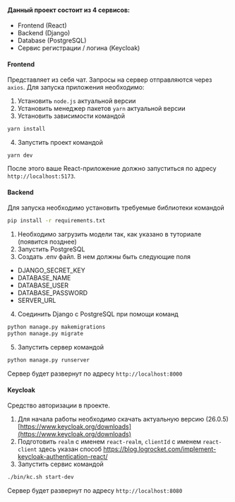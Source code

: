 #### Данный проект состоит из 4 сервисов:
- Frontend (React) 
- Backend (Django)
- Database (PostgreSQL)
- Сервис регистрации / логина (Keycloak)

#### Frontend
Представляет из себя чат. Запросы на сервер отправляются через `axios`. 
Для запуска приложения необходимо:
1) Установить `node.js` актуальной версии
2) Установить менеджер пакетов `yarn` актуальной версии
3) Установить зависимости командой 
```bash
yarn install   
```
4) Запустить проект командой 
```
yarn dev
```
После этого ваше React-приложение должно запуститься по адресу `http://localhost:5173`.

#### Backend
Для запуска необходимо установить требуемые библиотеки командой 
```bash
pip install -r requirements.txt
```

1) Необходимо загрузить модели так, как указано в туториале (появится позднее)
2) Запустить PostgreSQL
3) Создать .env файл. В нем должны быть следующие поля
- DJANGO_SECRET_KEY
- DATABASE_NAME
- DATABASE_USER
- DATABASE_PASSWORD
- SERVER_URL
4) Соединить Django с PostgreSQL при помощи команд
```bash
python manage.py makemigrations
python manage.py migrate
```
5) Запустить сервер командой 
```bash
python manage.py runserver
```
Сервер будет развернут по адресу `http://localhost:8000`

#### Keycloak
Средство авторизации в проекте. 
1) Для начала работы необходимо скачать актуальную версию (26.0.5) [https://www.keycloak.org/downloads](https://www.keycloak.org/downloads)
2) Подготовить `realm` с именем `react-realm`, `clientId` с именем `react-client` здесь указан способ https://blog.logrocket.com/implement-keycloak-authentication-react/
3) Запустить сервис командой 
```bash
./bin/kc.sh start-dev
```
Сервер будет развернут по адресу  `http://localhost:8080`
